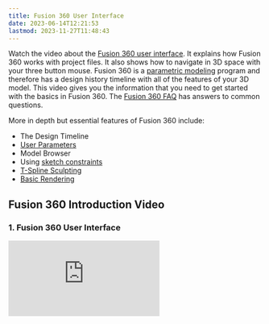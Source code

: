 ```yaml
---
title: Fusion 360 User Interface
date: 2023-06-14T12:21:53
lastmod: 2023-11-27T11:48:43
---
```


Watch the video about the [Fusion 360 user interface](https://youtu.be/YjaxBbTY3kc). It explains how Fusion 360 works with project files. It also shows how to navigate in 3D space with your three button mouse. Fusion 360 is a [parametric modeling](../parametric-modeling.md) program and therefore has a design history timeline with all of the features of your 3D model. This video gives you the information that you need to get started with the basics in Fusion 360. The [Fusion 360 FAQ](./fusion-360-faq.md) has answers to common questions.

More in depth but essential features of Fusion 360 include:

- The Design Timeline
- [User Parameters](./fusion-360-basic-user-parameters.md)
- Model Browser
- Using [sketch constraints](./fusion-360-sketch-constraints.md)
- [T-Spline Sculpting](./fusion-360-organic-forms-with-t-splines.md)
- [Basic Rendering](./fusion-360-basic-rendering.md)

## Fusion 360 Introduction Video

<div class="video-grid">

<div class="video-card">

### 1. Fusion 360 User Interface

<div class="iframe-16-9-container"><iframe class="youTubeIframe" src="https://www.youtube.com/embed/YjaxBbTY3kc" width="300" height="150" frameborder="0" allowfullscreen="allowfullscreen"></iframe>
</div>
</div>

</div>
